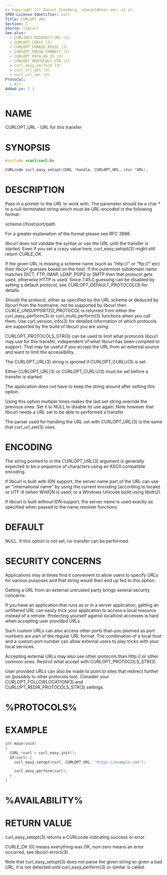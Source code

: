 ```yaml
---
c: Copyright (C) Daniel Stenberg, <daniel@haxx.se>, et al.
SPDX-License-Identifier: curl
Title: CURLOPT_URL
Section: 3
Source: libcurl
See-also:
  - CURLINFO_REDIRECT_URL (3)
  - CURLOPT_CURLU (3)
  - CURLOPT_FORBID_REUSE (3)
  - CURLOPT_FRESH_CONNECT (3)
  - CURLOPT_PATH_AS_IS (3)
  - CURLOPT_PROTOCOLS_STR (3)
  - curl_easy_perform (3)
  - curl_url_get (3)
  - curl_url_set (3)
Protocol:
  - All
Added-in: 7.1
---
```


# NAME

CURLOPT_URL - URL for this transfer

# SYNOPSIS

~~~c
#include <curl/curl.h>

CURLcode curl_easy_setopt(CURL *handle, CURLOPT_URL, char *URL);
~~~

# DESCRIPTION

Pass in a pointer to the *URL* to work with. The parameter should be a
char * to a null-terminated string which must be URL-encoded in the following
format:

scheme://host:port/path

For a greater explanation of the format please see RFC 3986.

libcurl does not validate the syntax or use the URL until the transfer is
started. Even if you set a crazy value here, curl_easy_setopt(3) might
still return *CURLE_OK*.

If the given URL is missing a scheme name (such as "http://" or "ftp://" etc)
then libcurl guesses based on the host. If the outermost subdomain name
matches DICT, FTP, IMAP, LDAP, POP3 or SMTP then that protocol gets used,
otherwise HTTP is used. Since 7.45.0 guessing can be disabled by setting a
default protocol, see CURLOPT_DEFAULT_PROTOCOL(3) for details.

Should the protocol, either as specified by the URL scheme or deduced by
libcurl from the hostname, not be supported by libcurl then
*CURLE_UNSUPPORTED_PROTOCOL* is returned from either the curl_easy_perform(3)
or curl_multi_perform(3) functions when you call them. Use
curl_version_info(3) for detailed information of which protocols are supported
by the build of libcurl you are using.

CURLOPT_PROTOCOLS_STR(3) can be used to limit what protocols libcurl may
use for this transfer, independent of what libcurl has been compiled to
support. That may be useful if you accept the URL from an external source and
want to limit the accessibility.

The CURLOPT_URL(3) string is ignored if CURLOPT_CURLU(3) is set.

Either CURLOPT_URL(3) or CURLOPT_CURLU(3) must be set before a
transfer is started.

The application does not have to keep the string around after setting this
option.

Using this option multiple times makes the last set string override the
previous ones. Set it to NULL to disable its use again. Note however that
libcurl needs a URL set to be able to performed a transfer.

The parser used for handling the URL set with CURLOPT_URL(3) is the same
that curl_url_set(3) uses.

# ENCODING

The string pointed to in the CURLOPT_URL(3) argument is generally
expected to be a sequence of characters using an ASCII compatible encoding.

If libcurl is built with IDN support, the server name part of the URL can use
an "international name" by using the current encoding (according to locale) or
UTF-8 (when WinIDN is used; or a Windows Unicode build using libidn2).

If libcurl is built without IDN support, the server name is used exactly as
specified when passed to the name resolver functions.

# DEFAULT

NULL. If this option is not set, no transfer can be performed.

# SECURITY CONCERNS

Applications may at times find it convenient to allow users to specify URLs
for various purposes and that string would then end up fed to this option.

Getting a URL from an external untrusted party brings several security
concerns:

If you have an application that runs as or in a server application, getting an
unfiltered URL can easily trick your application to access a local resource
instead of a remote. Protecting yourself against localhost accesses is hard
when accepting user provided URLs.

Such custom URLs can also access other ports than you planned as port numbers
are part of the regular URL format. The combination of a local host and a
custom port number can allow external users to play tricks with your local
services.

Accepting external URLs may also use other protocols than http:// or other
common ones. Restrict what accept with CURLOPT_PROTOCOLS_STR(3).

User provided URLs can also be made to point to sites that redirect further on
(possibly to other protocols too). Consider your
CURLOPT_FOLLOWLOCATION(3) and CURLOPT_REDIR_PROTOCOLS_STR(3) settings.

# %PROTOCOLS%

# EXAMPLE

~~~c
int main(void)
{
  CURL *curl = curl_easy_init();
  if(curl) {
    curl_easy_setopt(curl, CURLOPT_URL, "https://example.com");

    curl_easy_perform(curl);
  }
}
~~~

# %AVAILABILITY%

# RETURN VALUE

curl_easy_setopt(3) returns a CURLcode indicating success or error.

CURLE_OK (0) means everything was OK, non-zero means an error occurred, see
libcurl-errors(3).

Note that curl_easy_setopt(3) does not parse the given string so given a bad
URL, it is not detected until curl_easy_perform(3) or similar is called.
